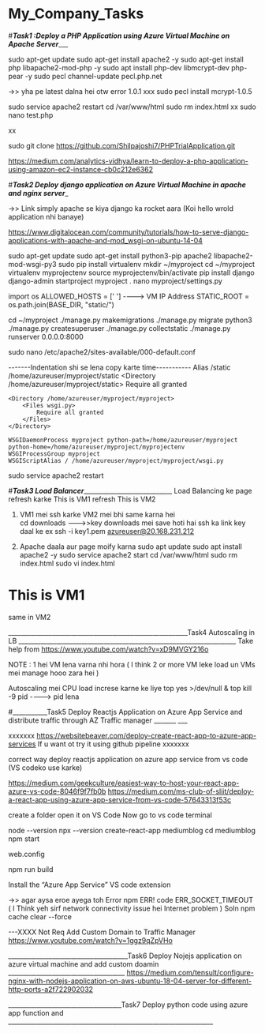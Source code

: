 # My_Company_Tasks

#___________________________________________Task1 :Deploy a PHP Application using Azure Virtual Machine on Apache Server______________________________________________

sudo apt-get update
sudo apt-get install apache2 -y
sudo apt-get install php libapache2-mod-php -y
sudo apt install php-dev libmcrypt-dev php-pear -y
sudo pecl channel-update pecl.php.net

->> yha pe latest dalna hei otw error 1.0.1 xxx
sudo pecl install mcrypt-1.0.5

sudo service apache2 restart
cd /var/www/html
sudo rm index.html
xx sudo nano test.php

xx <?php
xx echo “Hello World!”;
xx ?>

sudo git clone https://github.com/Shilpajoshi7/PHPTrialApplication.git

https://medium.com/analytics-vidhya/learn-to-deploy-a-php-application-using-amazon-ec2-instance-cb0c212e6362



#_________________________________________Task2 Deploy django application on Azure Virtual Machine in apache and nginx server__________________________________________

->> Link simply apache se kiya django ka rocket aara (Koi hello wrold application nhi banaye)

https://www.digitalocean.com/community/tutorials/how-to-serve-django-applications-with-apache-and-mod_wsgi-on-ubuntu-14-04


sudo apt-get update
sudo apt-get install python3-pip apache2 libapache2-mod-wsgi-py3
sudo pip install virtualenv
mkdir ~/myproject
cd ~/myproject
virtualenv myprojectenv
source myprojectenv/bin/activate
pip install django
django-admin startproject myproject .
nano myproject/settings.py

import os 
ALLOWED_HOSTS = [' ']      ----> VM IP Address 
STATIC_ROOT = os.path.join(BASE_DIR, "static/")


cd ~/myproject
./manage.py makemigrations
./manage.py migrate
python3 ./manage.py createsuperuser
./manage.py collectstatic
./manage.py runserver 0.0.0.0:8000

sudo nano /etc/apache2/sites-available/000-default.conf

-------Indentation shi se lena copy karte time-----------
Alias /static /home/azureuser/myproject/static
    <Directory /home/azureuser/myproject/static>
        Require all granted
    </Directory>

    <Directory /home/azureuser/myproject/myproject>
        <Files wsgi.py>
            Require all granted
        </Files>
    </Directory>

    WSGIDaemonProcess myproject python-path=/home/azureuser/myproject python-home=/home/azureuser/myproject/myprojectenv
    WSGIProcessGroup myproject
    WSGIScriptAlias / /home/azureuser/myproject/myproject/wsgi.py
    
sudo service apache2 restart    







#___________________________________________________________Task3 Load Balancer_______________________________________________________________________________________
Load Balancing ke page refresh karke  This is VM1 refresh This is VM2 

1) VM1 mei ssh karke  VM2 mei bhi same karna hei  
cd downloads --->>key downloads mei save hoti hai
ssh ka link key daal ke ex ssh -i key1.pem azureuser@20.168.231.212

2) Apache daala aur page moify karna 
sudo apt update
sudo apt install apache2 -y
sudo service apache2 start
cd /var/www/html
sudo rm index.html
sudo vi index.html
<h1> This is VM1 </h1>       same in VM2

_________________________________________________________Task4  Autoscaling in LB  _____________________________________________________________________
Take help from 
https://www.youtube.com/watch?v=xD9MVGY216o

NOTE : 1 hei VM lena varna nhi hora ( I think 2 or more VM leke load un VMs mei manage hooo zara hei )

 Autoscaling mei CPU load increse karne ke liye
 top
 yes >/dev/null &
 top
kill -9 pid  ----> pid lena


#___________Task5  Deploy Reactjs Application on Azure App Service and distribute traffic through AZ Traffic manager  _______  ___

xxxxxxx https://websitebeaver.com/deploy-create-react-app-to-azure-app-services If u want ot try it using github pipeline xxxxxxx

correct way deploy reactjs application on azure app service from vs code   (VS codeko use karke)

https://medium.com/geekculture/easiest-way-to-host-your-react-app-azure-vs-code-8046f9f7fb0b
https://medium.com/ms-club-of-sliit/deploy-a-react-app-using-azure-app-service-from-vs-code-57643313f53c


create a folder open it on VS Code
Now go to vs code terminal 

node --version
npx --version
create-react-app mediumblog
cd mediumblog
npm start

web.config
<?xml version="1.0"?>    
<configuration>    
 <system.webServer>    
   <rewrite>    
     <rules>    
       <rule name="React Routes" stopProcessing="true">    
         <match url=".*" />    
         <conditions logicalGrouping="MatchAll">    
          <add input="{REQUEST_FILENAME}" matchType="IsFile" negate="true" />    
          <add input="{REQUEST_FILENAME}" matchType="IsDirectory" negate="true" />    
          <add input="{REQUEST_URI}" pattern="^/(api)" negate="true" />    
         </conditions>    
         <action type="Rewrite" url="/" />    
       </rule>    
     </rules>    
   </rewrite>    
 </system.webServer>    
</configuration>  

npm run build 

Install the “Azure App Service” VS code extension




->> agar aysa eroe ayega toh 
Error  npm ERR! code ERR_SOCKET_TIMEOUT    ( I Think yeh sirf network connectivity issue hei Internet problem )
Soln   npm cache clear --force

---XXXX Not Req Add Custom Domain to Traffic Manager
https://www.youtube.com/watch?v=1ggz9qZpVHo


______________________________________Task6  Deploy Nojejs application on azure virtual machine and add custom doamin _____________________________________
https://medium.com/tensult/configure-nginx-with-nodejs-application-on-aws-ubuntu-18-04-server-for-different-http-ports-a2f722902032


____________________________________Task7 Deploy python code using azure app function and _________________________________________________________________




